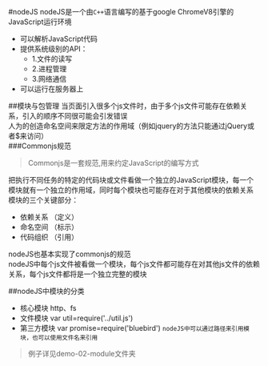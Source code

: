 #nodeJS
nodeJS是一个由`C++`语言编写的基于google ChromeV8引擎的JavaScript运行环境<br/>
* 可以解析JavaScript代码
* 提供系统级别的API：
    * 1.文件的读写
    * 2.进程管理
    * 3.网络通信
* 可以运行在服务器上

##模块与包管理
当页面引入很多个js文件时，由于多个js文件可能存在依赖关系，引入的顺序不同很可能会引发错误<br/>
人为的创造命名空间来限定方法的作用域（例如jquery的方法只能通过jQuery或者$来访问）<br/>
###Commonjs规范
>Commonjs是一套规范,用来约定JavaScript的编写方式

把执行不同任务的特定的代码块或文件看做一个独立的JavaScript模块，每一个模块就有一个独立的作用域，同时每个模块也可能存在对于其他模块的依赖关系<br/>
模块的三个关键部分：<br/>
* 依赖关系  （定义）
* 命名空间  （标示）
* 代码组织  （引用）

nodeJS也基本实现了commonjs的规范<br/>
nodeJS中每个js文件被看做一个模块，每个js文件都可能存在对其他js文件的依赖关系，每个js文件都将是一个独立完整的模块

##nodeJS中模块的分类
* 核心模块  http、fs
* 文件模块  var util=require('../util.js')
* 第三方模块 var promise=require('bluebird')
`nodeJS中可以通过路径来引用模块，也可以使用文件名来引用`
>例子详见demo-02-module文件夹
